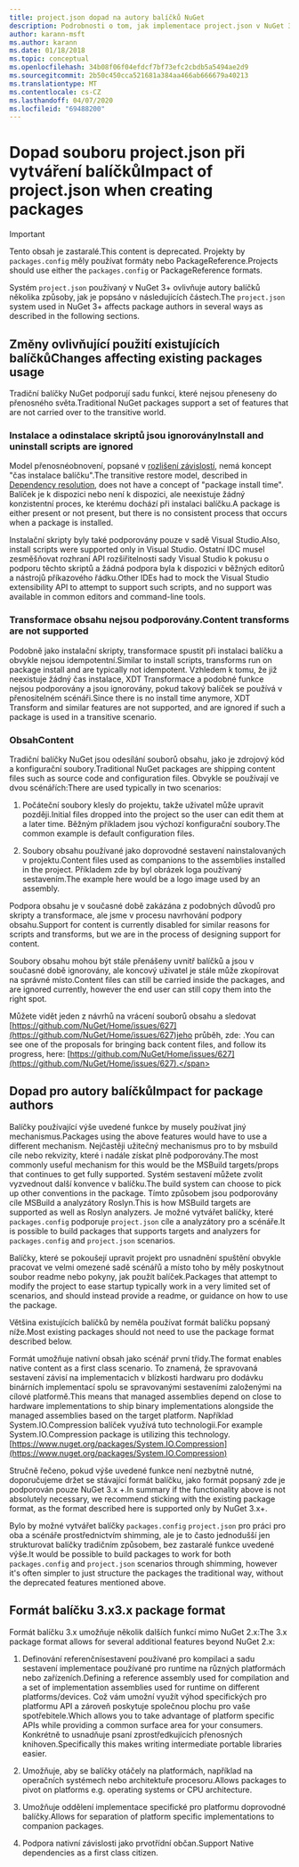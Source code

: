 ```yaml
---
title: project.json dopad na autory balíčků NuGet
description: Podrobnosti o tom, jak implementace project.json v NuGet 3.x ovlivňuje autory balíčků, jako jsou nepodporované funkce, obsah a formát balíčku.
author: karann-msft
ms.author: karann
ms.date: 01/18/2018
ms.topic: conceptual
ms.openlocfilehash: 34b08f06f04efdcf7bf73efc2cbdb5a5494ae2d9
ms.sourcegitcommit: 2b50c450cca521681a384aa466ab666679a40213
ms.translationtype: MT
ms.contentlocale: cs-CZ
ms.lasthandoff: 04/07/2020
ms.locfileid: "69488200"
---
```

# <a name="impact-of-projectjson-when-creating-packages"></a><span data-ttu-id="8297c-103">Dopad souboru project.json při vytváření balíčků</span><span class="sxs-lookup"><span data-stu-id="8297c-103">Impact of project.json when creating packages</span></span>

> [!Important]
> <span data-ttu-id="8297c-104">Tento obsah je zastaralé.</span><span class="sxs-lookup"><span data-stu-id="8297c-104">This content is deprecated.</span></span> <span data-ttu-id="8297c-105">Projekty by `packages.config` měly používat formáty nebo PackageReference.</span><span class="sxs-lookup"><span data-stu-id="8297c-105">Projects should use either the `packages.config` or PackageReference formats.</span></span>

<span data-ttu-id="8297c-106">Systém `project.json` používaný v NuGet 3+ ovlivňuje autory balíčků několika způsoby, jak je popsáno v následujících částech.</span><span class="sxs-lookup"><span data-stu-id="8297c-106">The `project.json` system used in NuGet 3+ affects package authors in several ways as described in the following sections.</span></span>

## <a name="changes-affecting-existing-packages-usage"></a><span data-ttu-id="8297c-107">Změny ovlivňující použití existujících balíčků</span><span class="sxs-lookup"><span data-stu-id="8297c-107">Changes affecting existing packages usage</span></span>

<span data-ttu-id="8297c-108">Tradiční balíčky NuGet podporují sadu funkcí, které nejsou přeneseny do přenosného světa.</span><span class="sxs-lookup"><span data-stu-id="8297c-108">Traditional NuGet packages support a set of features that are not carried over to the transitive world.</span></span>

### <a name="install-and-uninstall-scripts-are-ignored"></a><span data-ttu-id="8297c-109">Instalace a odinstalace skriptů jsou ignorovány</span><span class="sxs-lookup"><span data-stu-id="8297c-109">Install and uninstall scripts are ignored</span></span>

<span data-ttu-id="8297c-110">Model přenosnéobnovení, popsané v [rozlišení závislostí](../concepts/dependency-resolution.md#dependency-resolution-with-packagereference), nemá koncept "čas instalace balíčku".</span><span class="sxs-lookup"><span data-stu-id="8297c-110">The transitive restore model, described in [Dependency resolution](../concepts/dependency-resolution.md#dependency-resolution-with-packagereference), does not have a concept of "package install time".</span></span> <span data-ttu-id="8297c-111">Balíček je k dispozici nebo není k dispozici, ale neexistuje žádný konzistentní proces, ke kterému dochází při instalaci balíčku.</span><span class="sxs-lookup"><span data-stu-id="8297c-111">A package is either present or not present, but there is no consistent process that occurs when a package is installed.</span></span>

<span data-ttu-id="8297c-112">Instalační skripty byly také podporovány pouze v sadě Visual Studio.</span><span class="sxs-lookup"><span data-stu-id="8297c-112">Also, install scripts were supported only in Visual Studio.</span></span> <span data-ttu-id="8297c-113">Ostatní IDC musel zesměšňovat rozhraní API rozšiřitelnosti sady Visual Studio k pokusu o podporu těchto skriptů a žádná podpora byla k dispozici v běžných editorů a nástrojů příkazového řádku.</span><span class="sxs-lookup"><span data-stu-id="8297c-113">Other IDEs had to mock the Visual Studio extensibility API to attempt to support such scripts, and no support was available in common editors and command-line tools.</span></span>

### <a name="content-transforms-are-not-supported"></a><span data-ttu-id="8297c-114">Transformace obsahu nejsou podporovány.</span><span class="sxs-lookup"><span data-stu-id="8297c-114">Content transforms are not supported</span></span>

<span data-ttu-id="8297c-115">Podobně jako instalační skripty, transformace spustit při instalaci balíčku a obvykle nejsou idempotentní.</span><span class="sxs-lookup"><span data-stu-id="8297c-115">Similar to install scripts, transforms run on package install and are typically not idempotent.</span></span> <span data-ttu-id="8297c-116">Vzhledem k tomu, že již neexistuje žádný čas instalace, XDT Transformace a podobné funkce nejsou podporovány a jsou ignorovány, pokud takový balíček se používá v přenositelném scénáři.</span><span class="sxs-lookup"><span data-stu-id="8297c-116">Since there is no install time anymore, XDT Transform and similar features are not supported, and are ignored if such a package is used in a transitive scenario.</span></span>

### <a name="content"></a><span data-ttu-id="8297c-117">Obsah</span><span class="sxs-lookup"><span data-stu-id="8297c-117">Content</span></span>

<span data-ttu-id="8297c-118">Tradiční balíčky NuGet jsou odesílání souborů obsahu, jako je zdrojový kód a konfigurační soubory.</span><span class="sxs-lookup"><span data-stu-id="8297c-118">Traditional NuGet packages are shipping content files such as source code and configuration files.</span></span> <span data-ttu-id="8297c-119">Obvykle se používají ve dvou scénářích:</span><span class="sxs-lookup"><span data-stu-id="8297c-119">There are used typically in two scenarios:</span></span>

1. <span data-ttu-id="8297c-120">Počáteční soubory klesly do projektu, takže uživatel může upravit později.</span><span class="sxs-lookup"><span data-stu-id="8297c-120">Initial files dropped into the project so the user can edit them at a later time.</span></span> <span data-ttu-id="8297c-121">Běžným příkladem jsou výchozí konfigurační soubory.</span><span class="sxs-lookup"><span data-stu-id="8297c-121">The common example is default configuration files.</span></span>

1. <span data-ttu-id="8297c-122">Soubory obsahu používané jako doprovodné sestavení nainstalovaných v projektu.</span><span class="sxs-lookup"><span data-stu-id="8297c-122">Content files used as companions to the assemblies installed in the project.</span></span> <span data-ttu-id="8297c-123">Příkladem zde by byl obrázek loga používaný sestavením.</span><span class="sxs-lookup"><span data-stu-id="8297c-123">The example here would be a logo image used by an assembly.</span></span>

<span data-ttu-id="8297c-124">Podpora obsahu je v současné době zakázána z podobných důvodů pro skripty a transformace, ale jsme v procesu navrhování podpory obsahu.</span><span class="sxs-lookup"><span data-stu-id="8297c-124">Support for content is currently disabled for similar reasons for scripts and transforms, but we are in the process of designing support for content.</span></span>

<span data-ttu-id="8297c-125">Soubory obsahu mohou být stále přenášeny uvnitř balíčků a jsou v současné době ignorovány, ale koncový uživatel je stále může zkopírovat na správné místo.</span><span class="sxs-lookup"><span data-stu-id="8297c-125">Content files can still be carried inside the packages, and are ignored currently, however the end user can still copy them into the right spot.</span></span>

<span data-ttu-id="8297c-126">Můžete vidět jeden z návrhů na vrácení souborů obsahu a sledovat [https://github.com/NuGet/Home/issues/627](https://github.com/NuGet/Home/issues/627)jeho průběh, zde: .</span><span class="sxs-lookup"><span data-stu-id="8297c-126">You can see one of the proposals for bringing back content files, and follow its progress, here: [https://github.com/NuGet/Home/issues/627](https://github.com/NuGet/Home/issues/627).</span></span>

## <a name="impact-for-package-authors"></a><span data-ttu-id="8297c-127">Dopad pro autory balíčků</span><span class="sxs-lookup"><span data-stu-id="8297c-127">Impact for package authors</span></span>

<span data-ttu-id="8297c-128">Balíčky používající výše uvedené funkce by musely používat jiný mechanismus.</span><span class="sxs-lookup"><span data-stu-id="8297c-128">Packages using the above features would have to use a different mechanism.</span></span> <span data-ttu-id="8297c-129">Nejčastěji užitečný mechanismus pro to by msbuild cíle nebo rekvizity, které i nadále získat plně podporovány.</span><span class="sxs-lookup"><span data-stu-id="8297c-129">The most commonly useful mechanism for this would be the MSBuild targets/props that continues to get fully supported.</span></span> <span data-ttu-id="8297c-130">Systém sestavení můžete zvolit vyzvednout další konvence v balíčku.</span><span class="sxs-lookup"><span data-stu-id="8297c-130">The build system can choose to pick up other conventions in the package.</span></span> <span data-ttu-id="8297c-131">Tímto způsobem jsou podporovány cíle MSBuild a analyzátory Roslyn.</span><span class="sxs-lookup"><span data-stu-id="8297c-131">This is how MSBuild targets are supported as well as Roslyn analyzers.</span></span> <span data-ttu-id="8297c-132">Je možné vytvářet balíčky, které `packages.config` podporuje `project.json` cíle a analyzátory pro a scénáře.</span><span class="sxs-lookup"><span data-stu-id="8297c-132">It is possible to build packages that supports targets and analyzers for `packages.config` and `project.json` scenarios.</span></span>

<span data-ttu-id="8297c-133">Balíčky, které se pokoušejí upravit projekt pro usnadnění spuštění obvykle pracovat ve velmi omezené sadě scénářů a místo toho by měly poskytnout soubor readme nebo pokyny, jak použít balíček.</span><span class="sxs-lookup"><span data-stu-id="8297c-133">Packages that attempt to modify the project to ease startup typically work in a very limited set of scenarios, and should instead provide a readme, or guidance on how to use the package.</span></span>

<span data-ttu-id="8297c-134">Většina existujících balíčků by neměla používat formát balíčku popsaný níže.</span><span class="sxs-lookup"><span data-stu-id="8297c-134">Most existing packages should not need to use the package format described below.</span></span>

<span data-ttu-id="8297c-135">Formát umožňuje nativní obsah jako scénář první třídy.</span><span class="sxs-lookup"><span data-stu-id="8297c-135">The format enables native content as a first class scenario.</span></span> <span data-ttu-id="8297c-136">To znamená, že spravovaná sestavení závisí na implementacich v blízkosti hardwaru pro dodávku binárních implementací spolu se spravovanými sestaveními založenými na cílové platformě.</span><span class="sxs-lookup"><span data-stu-id="8297c-136">This means that managed assemblies depend on close to hardware implementations to ship binary implementations alongside the managed assemblies based on the target platform.</span></span> <span data-ttu-id="8297c-137">Například System.IO.Compression balíček využívá tuto technologii.</span><span class="sxs-lookup"><span data-stu-id="8297c-137">For example System.IO.Compression package is utilizing this technology.</span></span> [https://www.nuget.org/packages/System.IO.Compression](https://www.nuget.org/packages/System.IO.Compression)

<span data-ttu-id="8297c-138">Stručně řečeno, pokud výše uvedené funkce není nezbytně nutné, doporučujeme držet se stávající formát balíčku, jako formát popsaný zde je podporován pouze NuGet 3.x +.</span><span class="sxs-lookup"><span data-stu-id="8297c-138">In summary if the functionality above is not absolutely necessary, we recommend sticking with the existing package format, as the format described here is supported only by NuGet 3.x+.</span></span>

<span data-ttu-id="8297c-139">Bylo by možné vytvářet balíčky `packages.config` `project.json` pro práci pro oba a scénáře prostřednictvím shimming, ale je to často jednodušší jen strukturovat balíčky tradičním způsobem, bez zastaralé funkce uvedené výše.</span><span class="sxs-lookup"><span data-stu-id="8297c-139">It would be possible to build packages to work for both `packages.config` and `project.json` scenarios through shimming, however it's often simpler to just structure the packages the traditional way, without the deprecated features mentioned above.</span></span>

## <a name="3x-package-format"></a><span data-ttu-id="8297c-140">Formát balíčku 3.x</span><span class="sxs-lookup"><span data-stu-id="8297c-140">3.x package format</span></span>

<span data-ttu-id="8297c-141">Formát balíčku 3.x umožňuje několik dalších funkcí mimo NuGet 2.x:</span><span class="sxs-lookup"><span data-stu-id="8297c-141">The 3.x package format allows for several additional features beyond NuGet 2.x:</span></span>

1. <span data-ttu-id="8297c-142">Definování referenčnísestavení používané pro kompilaci a sadu sestavení implementace používané pro runtime na různých platformách nebo zařízeních.</span><span class="sxs-lookup"><span data-stu-id="8297c-142">Defining a reference assembly used for compilation and a set of implementation assemblies used for runtime on different platforms/devices.</span></span> <span data-ttu-id="8297c-143">Což vám umožní využít výhod specifických pro platformu API a zároveň poskytuje společnou plochu pro vaše spotřebitele.</span><span class="sxs-lookup"><span data-stu-id="8297c-143">Which allows you to take advantage of platform specific APIs while providing a common surface area for your consumers.</span></span> <span data-ttu-id="8297c-144">Konkrétně to usnadňuje psaní zprostředkujících přenosných knihoven.</span><span class="sxs-lookup"><span data-stu-id="8297c-144">Specifically this makes writing intermediate portable libraries easier.</span></span>

1. <span data-ttu-id="8297c-145">Umožňuje, aby se balíčky otáčely na platformách, například na operačních systémech nebo architektuře procesoru.</span><span class="sxs-lookup"><span data-stu-id="8297c-145">Allows packages to pivot on platforms e.g. operating systems or CPU architecture.</span></span>

1. <span data-ttu-id="8297c-146">Umožňuje oddělení implementace specifické pro platformu doprovodné balíčky.</span><span class="sxs-lookup"><span data-stu-id="8297c-146">Allows for separation of platform specific implementations to companion packages.</span></span>

1. <span data-ttu-id="8297c-147">Podpora nativní závislosti jako prvotřídní občan.</span><span class="sxs-lookup"><span data-stu-id="8297c-147">Support Native dependencies as a first class citizen.</span></span>
